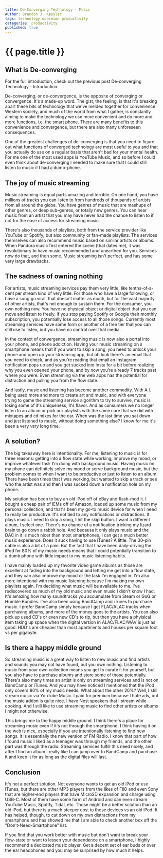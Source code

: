 ```yaml
---
title: De-Converging Technology - Music
Author: Brandon J. Kessler
tags: technology oppinion productivity
categories: productivity
published: true
---
```


<h1>{{ page.title }}</h1>

<h2>What is De-converging</h2>
For the full introduction, check out the previous post De-converging Technology - Introduction. 

De-converging, or de-convergence, is the opposite of converging or convergence. It's a made-up word. The gist, the feeling, is that it's breaking apart these bits of technology that we've melded together for convenience. Western society, and much of the world from what I gather, is constantly aiming to make the technology we use more convenient and do more and more functions, i.e. the smart phone. There are many benefits to this convenience and convergence, but there are also many unforeseen consequences.

<!--more-->

One of the greatest challenges of de-converging is that you need to figure out what functions of converged technology are most useful to you and that you actually do use on a regular basis that aren't bad for your mental health. For me one of the most used apps is YouTube Music, and so before I could even think about de-converging I needed to make sure that I could still listen to music if I had a dumb-phone.

## The joy of music streaming
Music streaming is equal parts amazing and terrible. On one hand, you have millions of tracks you can listen to from hundreds of thousands of artists from all around the globe. You have genres of music that are mashups of other genres, or deep sub-genres, or totally new genres. You can hear music from an artist that you may have never had the chance to listen to if not for the ease of access for streaming music.

There's also thousands of playlists, both from the service provider like YouTube or Spotify, but also community or fan-made playlists. The services themselves can also recommend music based on similar artists or albums. When Pandora music first entered the scene (that dates me), it was revolutionary to have music recommended and unearthed for you. Services now do that, and then some. Music streaming isn't perfect, and has some very large drawbacks.

## The sadness of owning nothing
For artists, music streaming services pay them very little, like tenths-of-a-cent per stream kind of very little. For those who have a large following, or have a song go viral, that doesn't matter as much, but for the vast majority of other artists, that's not enough to sustain them. For the consumer, you own nothing now. You have no physical object or digital object that you can move and listen to freely. If you stop paying Spotify or Google their monthly subscription, you potentially lose access to all those songs. Currently most streaming services have some form or another of a free tier that you can still use to listen, but you have no control over that media.

In the context of convergence, streaming music is now also a portal into your phone, and phone addiction. Having your music streaming on a smartphone means that if you want to skip a song, you need to unlock your phone and open up your streaming app, but oh look there's an email that you need to check, and as you're reading that email an Instagram notification pops up and you get sucked into Insta for a bit before realizing why you even opened your phone, and by now you're already 7 tracks past where you were. Even streaming via the web apps has the potential for distraction and pulling you from the flow state.

And lastly, music and listening has become another commodity. With A.I. being used more and more to create art and music, and with everyone trying to game the streaming service algorithm to try to survive, music is losing some of it's uniqueness, it's flavor. And as consumers we no longer listen to an album or pick our playlists with the same care that we did with mixtapes and cd mixes for the car. When was the last time you sat down and just listened to music, without doing something else? I know for me it's been a very _very_ long time.

## A solution?
The big takeaway here is intentionality. For me, listening to music is for three reasons: getting into a flow state while working, improve my mood, or improve whatever task I'm doing with background music. Having music on my phone can definitely solve my mood or serve background music, but the problem comes to when I want to be productive or just to listen to an album. There have been times that I was working, but wanted to skip a track or see who the artist was and then I was sucked down a notification hole on my phone.

My solution has been to buy an old iPod off of eBay and flash-mod it. I bought a cheap pair of IEMs off of Amazon, loaded up some music from my personal collection, and that's been my go-to music device for when I need to really be productive. It's not tied to any notifications or distractions. It plays music. I need to skip a song, I hit the skip button. I want a different album, I select one. There's no chance of a notification tricking my lizard brain to go down a rabbit hole. And because it only plays music and the DAC in it is much nicer than most smartphones, I can get a much better music experience. Does it suck having to use iTunes? A little. The 30-pin cable is also a bit of a pain. But the fact that I have been daily-driving the iPod for 80% of my music needs means that I could potentially transition to a dumb phone with little impact to my music listening habits.

I have mainly loaded up my favorite video game albums as those are excellent at fading into the background and letting me get into a flow state, and they can also improve my mood or the task I'm engaged in. I'm also more intentional with my music listening because I'm making my own playlists again. I'm deciding what music will be available to me. I've rediscovered so much of my old music and even music I didn't know I had. It's amazing how many soundtracks you accumulate from Steam or GoG or Humble Bundles. I've also been using BandCamp and iTunes to purchase music. I prefer BandCamp simply because I get FLAC/ALAC tracks when purchasing albums, and more of the money goes to the artists. You can also pick up used CD's or even new CD's to rip, but then you have a phyisical item taking up space when the digital version in ALAC/FLAC/WAV is just as good. HDD's are cheaper than most apartments and houses per square foot vs per gigabyte.

## Is there a happy middle ground
So streaming music is a great way to listen to new music and find artists and sounds you may not have found, but you own nothing. Listening to music from your own collection means you get to curate it for yourself, but you also have to purchase albums and store some of those potentially. There's also many times an artist is only on streaming services and is not on BandCamp or iTunes. And you may have noticed I mentioned that the iPod only covers 80% of my music needs. What about the other 20%? Well, I still stream music via YouTube Music. I paid for premium because I hate ads, but the music addon is quite nice. I have Nest speakers that I stream while cooking. And I still like to use streaming music to find other artists or albums I might not otherwise.

This brings me to the happy middle ground. I think there's a place for streaming music even if it's not through the smartphone. I think having it on the web is nice, especially if you are intentionally listening to find new songs. It is essentially the new version of FM Radio. I know that part of how I found music I liked as a teenager was through my friends, and the other part was through the radio. Streaming services fulfill this need nicely, and after I find an album I really like I can jump over to BandCamp and purchase it and keep it for as long as the digital files will last.

## Conclusion
It's not a perfect solution. Not everyone wants to get an old iPod or use iTunes, but there are other MP3 players from the likes of FiiO and even Sony that are higher-end players that have MicroSD expansion and charge using USB-C. Most of them have some form of Android and can even stream YouTube Music, Spotify, Tidal, etc. Those might be a better solution than an old iPod, but there is a much steeper cost to those devices vs an old iPod. It has helped, though, to cut down on my own distractions from my smartphone and has showed me that I am able to check another box off the "Don't-Need-Smartphone" list.

If you find that you work better with music but don't want to break your flow-state or want to lessen your dependence on a smartphone, I highly recommend a dedicated music player. Get a decent set of ear buds or over the ear headphones and you may be surprised by how much it helps.